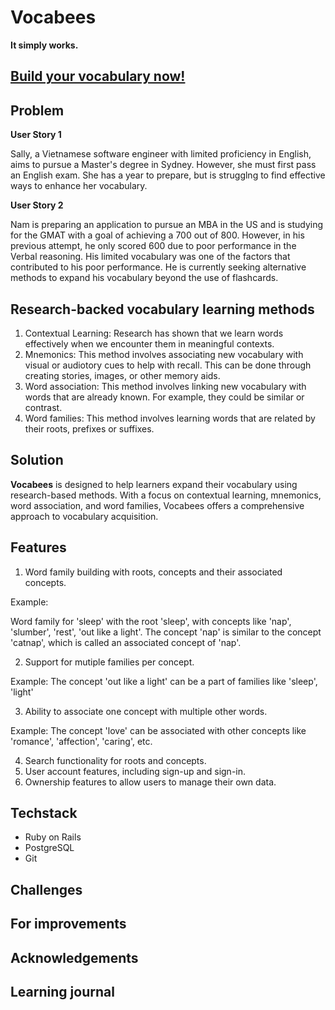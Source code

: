 # Vocabees

**It simply works.**

## [Build your vocabulary now!](https://vocab-builder-project1.herokuapp.com/login)

## Problem

**User Story 1**

Sally, a Vietnamese software engineer with limited proficiency in English, aims to pursue a Master's degree in Sydney. However, she must first pass an English exam. She has a year to prepare, but is strugglng to find effective ways to enhance her vocabulary.

**User Story 2**

Nam is preparing an application to pursue an MBA in the US and is studying for the GMAT with a goal of achieving a 700 out of 800. However, in his previous attempt, he only scored 600 due to poor performance in the Verbal reasoning. His limited vocabulary was one of the factors that contributed to his poor performance. He is currently seeking alternative methods to expand his vocabulary beyond the use of flashcards.


## Research-backed vocabulary learning methods
1. Contextual Learning: Research has shown that we learn words effectively when we encounter them in meaningful contexts.
2. Mnemonics: This method involves associating new vocabulary with visual or audiotory cues to help with recall. This can be done through creating stories, images, or other memory aids.
3. Word association: This method involves linking new vocabulary with words that are already known. For example, they could be similar or contrast.
4. Word families: This method involves learning words that are related by their roots, prefixes or suffixes.

## Solution

**Vocabees** is designed to help learners expand their vocabulary using research-based methods. With a focus on contextual learning, mnemonics, word association, and word families, Vocabees offers a comprehensive approach to vocabulary acquisition.

## Features
1. Word family building with roots, concepts and their associated concepts.

Example:

Word family for 'sleep' with the root 'sleep', with concepts like 'nap', 'slumber', 'rest', 'out like a light'. The concept 'nap' is similar to the concept 'catnap', which is called an associated concept of 'nap'.

2. Support for mutiple families per concept.

Example: The concept 'out like a light' can be a part of families like 'sleep', 'light'

3. Ability to associate one concept with multiple other words.

Example: The concept 'love' can be associated with other concepts like 'romance', 'affection', 'caring', etc.

4. Search functionality for roots and concepts.
5. User account features, including sign-up and sign-in.
6. Ownership features to allow users to manage their own data.

## Techstack
- Ruby on Rails
- PostgreSQL
- Git
## Challenges


## For improvements

## Acknowledgements

## Learning journal
